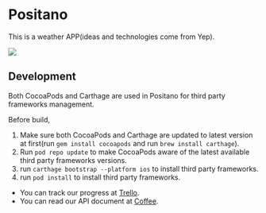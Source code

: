 # Positano
This is a weather APP(ideas and technologies come from Yep).

![](https://raw.githubusercontent.com/LinDing/Coffee/master/positano.jpeg)

## Development
Both CocoaPods and Carthage are used in Positano for third party frameworks management.

Before build,

1. Make sure both CocoaPods and Carthage are updated to latest version at first(run `gem install cocoapods` and run `brew install carthage`).
2. Run `pod repo update` to make CocoaPods aware of the latest available third party frameworks versions.
3. run `carthage bootstrap --platform ios` to install third party frameworks.
4. run `pod install` to install third party frameworks.

* You can track our progress at [Trello](https://trello.com/b/kp3Z0kr0/positano).
* You can read our API document at [Coffee](https://raw.githubusercontent.com/LinDing/Coffee/master/positano.markdown).